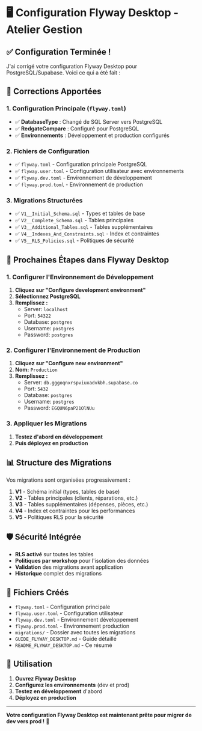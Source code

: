 # 🖥️ Configuration Flyway Desktop - Atelier Gestion

## ✅ Configuration Terminée !

J'ai corrigé votre configuration Flyway Desktop pour PostgreSQL/Supabase. Voici ce qui a été fait :

## 🔧 Corrections Apportées

### 1. Configuration Principale (`flyway.toml`)
- ✅ **DatabaseType** : Changé de SQL Server vers PostgreSQL
- ✅ **RedgateCompare** : Configuré pour PostgreSQL
- ✅ **Environnements** : Développement et production configurés

### 2. Fichiers de Configuration
- ✅ `flyway.toml` - Configuration principale PostgreSQL
- ✅ `flyway.user.toml` - Configuration utilisateur avec environnements
- ✅ `flyway.dev.toml` - Environnement de développement
- ✅ `flyway.prod.toml` - Environnement de production

### 3. Migrations Structurées
- ✅ `V1__Initial_Schema.sql` - Types et tables de base
- ✅ `V2__Complete_Schema.sql` - Tables principales
- ✅ `V3__Additional_Tables.sql` - Tables supplémentaires
- ✅ `V4__Indexes_And_Constraints.sql` - Index et contraintes
- ✅ `V5__RLS_Policies.sql` - Politiques de sécurité

## 🚀 Prochaines Étapes dans Flyway Desktop

### 1. Configurer l'Environnement de Développement
1. **Cliquez sur "Configure development environment"**
2. **Sélectionnez PostgreSQL**
3. **Remplissez :**
   - Server: `localhost`
   - Port: `54322`
   - Database: `postgres`
   - Username: `postgres`
   - Password: `postgres`

### 2. Configurer l'Environnement de Production
1. **Cliquez sur "Configure new environment"**
2. **Nom:** `Production`
3. **Remplissez :**
   - Server: `db.gggoqnxrspviuxadvkbh.supabase.co`
   - Port: `5432`
   - Database: `postgres`
   - Username: `postgres`
   - Password: `EGQUN6paP21OlNUu`

### 3. Appliquer les Migrations
1. **Testez d'abord en développement**
2. **Puis déployez en production**

## 📊 Structure des Migrations

Vos migrations sont organisées progressivement :

1. **V1** - Schéma initial (types, tables de base)
2. **V2** - Tables principales (clients, réparations, etc.)
3. **V3** - Tables supplémentaires (dépenses, pièces, etc.)
4. **V4** - Index et contraintes pour les performances
5. **V5** - Politiques RLS pour la sécurité

## 🛡️ Sécurité Intégrée

- **RLS activé** sur toutes les tables
- **Politiques par workshop** pour l'isolation des données
- **Validation** des migrations avant application
- **Historique** complet des migrations

## 📁 Fichiers Créés

- `flyway.toml` - Configuration principale
- `flyway.user.toml` - Configuration utilisateur
- `flyway.dev.toml` - Environnement développement
- `flyway.prod.toml` - Environnement production
- `migrations/` - Dossier avec toutes les migrations
- `GUIDE_FLYWAY_DESKTOP.md` - Guide détaillé
- `README_FLYWAY_DESKTOP.md` - Ce résumé

## 🎯 Utilisation

1. **Ouvrez Flyway Desktop**
2. **Configurez les environnements** (dev et prod)
3. **Testez en développement** d'abord
4. **Déployez en production**

---

**Votre configuration Flyway Desktop est maintenant prête pour migrer de dev vers prod !** 🎉
